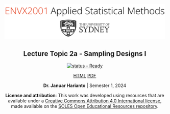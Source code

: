 <div align="center">
<img width="600em" src="_assets/banner_envx2001.png"/>

## Lecture Topic 2a - Sampling Designs I

[![status - Ready](https://img.shields.io/badge/status-Ready-success?style=for-the-badge)](#)

[HTML][HTML] [PDF][PDF]

**Dr. Januar Harianto** | Semester 1, 2024

**License and attribution**: This work was developed using resources that are available under a [Creative Commons Attribution 4.0 International license][cc-by], made available on the [SOLES Open Educational Resources repository][soles-oer].

[cc-by]: http://creativecommons.org/licenses/by/4.0/
[soles-oer]: https://github.com/usyd-soles-edu

</div>

[HTML]: https://envx-resources.github.io/ENVX2001-2024-Lecture-Topic02a/
[PDF]: https://envx-resources.github.io/ENVX2001-2024-Lecture-Topic02a/Lecture-02a.pdf